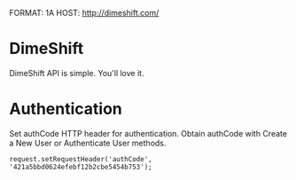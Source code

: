 FORMAT: 1A
HOST: http://dimeshift.com/

# DimeShift

DimeShift API is simple. You'll love it.

# Authentication

Set authCode HTTP header for authentication. Obtain authCode with Create a New User or Authenticate User methods.

```
request.setRequestHeader('authCode', '421a5bbd0624efebf12b2cbe5454b753');
```
